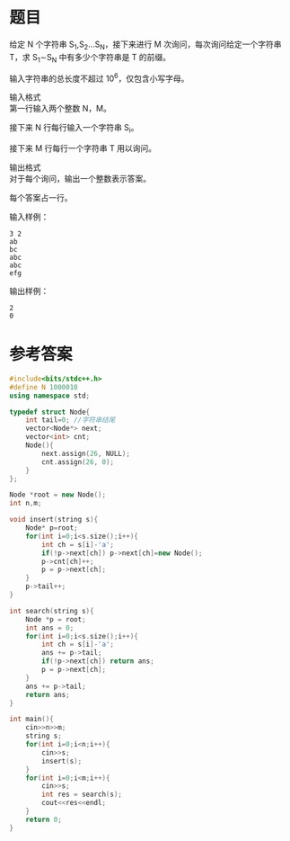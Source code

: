 # 题目
给定 N 个字符串 S<sub>1</sub>,S<sub>2</sub>…S<sub>N</sub>，接下来进行 M 次询问，每次询问给定一个字符串 T，求 S<sub>1</sub>∼S<sub>N</sub> 中有多少个字符串是 T 的前缀。

输入字符串的总长度不超过 10<sup>6</sup>，仅包含小写字母。

输入格式<br>
第一行输入两个整数 N，M。

接下来 N 行每行输入一个字符串 S<sub>i</sub>。

接下来 M 行每行一个字符串 T 用以询问。

输出格式<br>
对于每个询问，输出一个整数表示答案。

每个答案占一行。

输入样例：
```
3 2
ab
bc
abc
abc
efg
```
输出样例：
```
2
0
```
# 参考答案
```c++
#include<bits/stdc++.h>
#define N 1000010
using namespace std;

typedef struct Node{
    int tail=0; //字符串结尾
    vector<Node*> next;
    vector<int> cnt;
    Node(){
        next.assign(26, NULL);
        cnt.assign(26, 0);
    }
};

Node *root = new Node();
int n,m;

void insert(string s){
    Node* p=root;
    for(int i=0;i<s.size();i++){
        int ch = s[i]-'a';
        if(!p->next[ch]) p->next[ch]=new Node();
        p->cnt[ch]++;
        p = p->next[ch];
    }
    p->tail++;
}

int search(string s){
    Node *p = root;
    int ans = 0;
    for(int i=0;i<s.size();i++){
        int ch = s[i]-'a';
        ans += p->tail;
        if(!p->next[ch]) return ans;
        p = p->next[ch];
    }
    ans += p->tail;
    return ans;
}

int main(){
    cin>>n>>m;
    string s;
    for(int i=0;i<n;i++){
        cin>>s;
        insert(s);
    }
    for(int i=0;i<m;i++){
        cin>>s;
        int res = search(s);
        cout<<res<<endl;
    }
    return 0;
}
